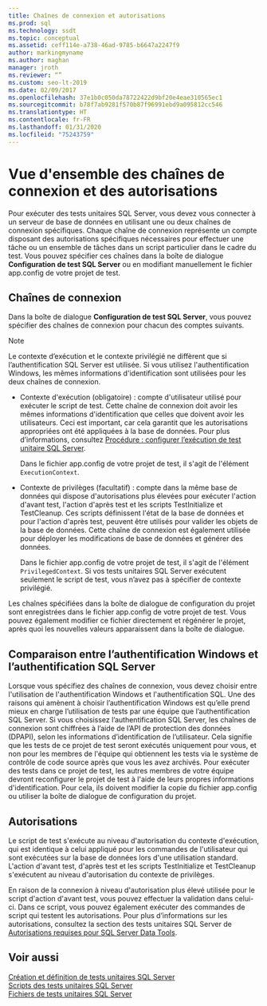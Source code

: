 ```yaml
---
title: Chaînes de connexion et autorisations
ms.prod: sql
ms.technology: ssdt
ms.topic: conceptual
ms.assetid: ceff114e-a738-46ad-9785-b6647a2247f9
author: markingmyname
ms.author: maghan
manager: jroth
ms.reviewer: “”
ms.custom: seo-lt-2019
ms.date: 02/09/2017
ms.openlocfilehash: 37e1b0c050da78722422d9bf20e4eae310565ec1
ms.sourcegitcommit: b78f7ab9281f570b87f96991ebd9a095812cc546
ms.translationtype: HT
ms.contentlocale: fr-FR
ms.lasthandoff: 01/31/2020
ms.locfileid: "75243759"
---
```

# <a name="overview-of-connection-strings-and-permissions"></a>Vue d'ensemble des chaînes de connexion et des autorisations

Pour exécuter des tests unitaires SQL Server, vous devez vous connecter à un serveur de base de données en utilisant une ou deux chaînes de connexion spécifiques. Chaque chaîne de connexion représente un compte disposant des autorisations spécifiques nécessaires pour effectuer une tâche ou un ensemble de tâches dans un script particulier dans le cadre du test. Vous pouvez spécifier ces chaînes dans la boîte de dialogue **Configuration de test SQL Server** ou en modifiant manuellement le fichier app.config de votre projet de test.  
  
## <a name="connection-strings"></a>Chaînes de connexion  
Dans la boîte de dialogue **Configuration de test SQL Server**, vous pouvez spécifier des chaînes de connexion pour chacun des comptes suivants.  
  
> [!NOTE]  
> Le contexte d’exécution et le contexte privilégié ne diffèrent que si l’authentification SQL Server est utilisée. Si vous utilisez l'authentification Windows, les mêmes informations d'identification sont utilisées pour les deux chaînes de connexion.  
  
-   Contexte d'exécution (obligatoire) : compte d'utilisateur utilisé pour exécuter le script de test. Cette chaîne de connexion doit avoir les mêmes informations d'identification que celles que doivent avoir les utilisateurs. Ceci est important, car cela garantit que les autorisations appropriées ont été appliquées à la base de données. Pour plus d’informations, consultez [Procédure : configurer l’exécution de test unitaire SQL Server](../ssdt/how-to-configure-sql-server-unit-test-execution.md).  
  
    Dans le fichier app.config de votre projet de test, il s'agit de l'élément `ExecutionContext`.  
  
-   Contexte de privilèges (facultatif) : compte dans la même base de données qui dispose d'autorisations plus élevées pour exécuter l'action d'avant test, l'action d'après test et les scripts TestInitialize et TestCleanup. Ces scripts définissent l'état de la base de données et pour l'action d'après test, peuvent être utilisés pour valider les objets de la base de données. Cette chaîne de connexion est également utilisée pour déployer les modifications de base de données et générer des données.  
  
    Dans le fichier app.config de votre projet de test, il s'agit de l'élément `PrivilegedContext`. Si vos tests unitaires SQL Server exécutent seulement le script de test, vous n’avez pas à spécifier de contexte privilégié.  
  
Les chaînes spécifiées dans la boîte de dialogue de configuration du projet sont enregistrées dans le fichier app.config de votre projet de test. Vous pouvez également modifier ce fichier directement et régénérer le projet, après quoi les nouvelles valeurs apparaissent dans la boîte de dialogue.  
  
## <a name="windows-authentication-versus-sql-server-authentication"></a>Comparaison entre l’authentification Windows et l’authentification SQL Server  
Lorsque vous spécifiez des chaînes de connexion, vous devez choisir entre l'utilisation de l'authentification Windows et l'authentification SQL. Une des raisons qui amènent à choisir l’authentification Windows est qu’elle prend mieux en charge l’utilisation de tests par une équipe que l’authentification SQL Server. Si vous choisissez l’authentification SQL Server, les chaînes de connexion sont chiffrées à l’aide de l’API de protection des données (DPAPI), selon les informations d’identification de l’utilisateur. Cela signifie que les tests de ce projet de test seront exécutés uniquement pour vous, et non pour les membres de l'équipe qui obtiennent les tests via le système de contrôle de code source après que vous les avez archivés. Pour exécuter des tests dans ce projet de test, les autres membres de votre équipe devront reconfigurer le projet de test à l'aide de leurs propres informations d'identification. Pour cela, ils doivent modifier la copie du fichier app.config ou utiliser la boîte de dialogue de configuration du projet.  
  
## <a name="permissions"></a>Autorisations  
Le script de test s'exécute au niveau d'autorisation du contexte d'exécution, qui est identique à celui appliqué pour les commandes de l'utilisateur qui sont exécutées sur la base de données lors d'une utilisation standard. L'action d'avant test, d'après test et les scripts TestInitialize et TestCleanup s'exécutent au niveau d'autorisation du contexte de privilèges.  
  
En raison de la connexion à niveau d'autorisation plus élevé utilisée pour le script d'action d'avant test, vous pouvez effectuer la validation dans celui-ci. Dans ce script, vous pouvez également exécuter des commandes de script qui testent les autorisations. Pour plus d’informations sur les autorisations, consultez la section des tests unitaires SQL Server de [Autorisations requises pour SQL Server Data Tools](../ssdt/required-permissions-for-sql-server-data-tools.md).  
  
## <a name="see-also"></a>Voir aussi  
[Création et définition de tests unitaires SQL Server](../ssdt/creating-and-defining-sql-server-unit-tests.md)  
[Scripts des tests unitaires SQL Server](../ssdt/scripts-in-sql-server-unit-tests.md)  
[Fichiers de tests unitaires SQL Server](../ssdt/sql-server-unit-test-files.md)  
  
